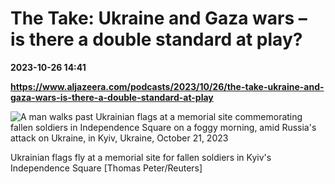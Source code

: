# The Take: Ukraine and Gaza wars – is there a double standard at play?

**2023-10-26 14:41**

**https://www.aljazeera.com/podcasts/2023/10/26/the-take-ukraine-and-gaza-wars-is-there-a-double-standard-at-play**

![A man walks past Ukrainian flags at a memorial site commemorating fallen soldiers in Independence Square on a foggy morning, amid Russia's attack on Ukraine, in Kyiv, Ukraine, October 21, 2023](https://www.aljazeera.com/wp-content/uploads/2023/10/2023-10-21T082322Z_450134307_RC2TW3AXATWJ_RTRMADP_3_UKRAINE-CRISIS-KYIV-1698326365.jpg?resize=770%2C513&quality=80)

Ukrainian flags fly at a memorial site for fallen soldiers in Kyiv's Independence Square \[Thomas Peter/Reuters\]